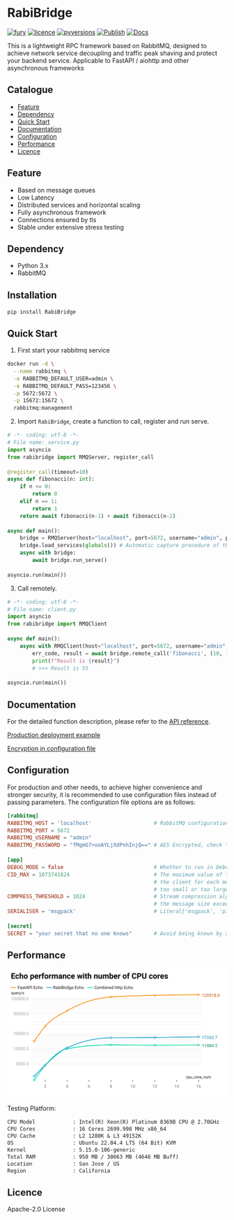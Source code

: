 # RabiBridge

[![fury](https://badge.fury.io/py/RabiBridge.svg)](https://badge.fury.io/py/RabiBridge)
[![licence](https://img.shields.io/github/license/GoodManWEN/RabiBridge)](https://github.com/GoodManWEN/RabiBridge/blob/master/LICENSE)
[![pyversions](https://img.shields.io/pypi/pyversions/RabiBridge.svg)](https://pypi.org/project/RabiBridge/)
[![Publish](https://github.com/GoodManWEN/RabiBridge/workflows/Publish/badge.svg)](https://github.com/GoodManWEN/RabiBridge/actions?query=workflow:Publish)
[![Docs](https://github.com/GoodManWEN/RabiBridge/workflows/Docs/badge.svg)](https://github.com/GoodManWEN/RabiBridge/actions?query=workflow:Docs)

This is a lightweight RPC framework based on RabbitMQ, designed to achieve network service decoupling and traffic peak shaving and protect your backend service. Applicable to FastAPI / aiohttp and other asynchronous frameworks

## Catalogue
- [Feature](#Feature)
- [Dependency](#Dependency)
- [Quick Start](#Quick-Start)
- [Documentation](#Documentation)
- [Configuration](#Configuration)
- [Performance](#Performance)
- [Licence](#Licence)

## Feature
- Based on message queues
- Low Latency
- Distributed services and horizontal scaling
- Fully asynchronous framework
- Connections ensured by tls
- Stable under extensive stress testing

## Dependency
- Python 3.x
- RabbitMQ

## Installation

```
pip install RabiBridge
```

## Quick Start

1. First start your rabbitmq service
```sh
docker run -d \
  --name rabbitmq \
  -e RABBITMQ_DEFAULT_USER=admin \
  -e RABBITMQ_DEFAULT_PASS=123456 \
  -p 5672:5672 \
  -p 15672:15672 \
  rabbitmq:management
```

2. Import `RabiBridge`, create a function to call, register and run serve.
```python
# -*- coding: utf-8 -*-
# File name: service.py
import asyncio
from rabibridge import RMQServer, register_call

@register_call(timeout=10)
async def fibonacci(n: int):
    if n <= 0:
        return 0
    elif n == 1:
        return 1
    return await fibonacci(n-1) + await fibonacci(n-2)

async def main():
    bridge = RMQServer(host="localhost", port=5672, username="admin", password="123456")
    bridge.load_services(globals()) # Automatic capture procedure of the main namespace
    async with bridge:
        await bridge.run_serve()

asyncio.run(main())
```

3. Call remotely.
```python
# -*- coding: utf-8 -*-
# File name: client.py
import asyncio
from rabibridge import RMQClient

async def main():
    async with RMQClient(host="localhost", port=5672, username="admin", password="123456") as bridge:
        err_code, result = await bridge.remote_call('fibonacci', (10, ))
        print(f"Result is {result}")
        # >>> Result is 55

asyncio.run(main())
```


## Documentation

For the detailed function description, please refer to the [API reference](https://goodmanwen.github.io/RabiBridge/).

[Production deployment example](https://github.com/GoodManWEN/RabiBridge/blob/main/docs/blogs/production_deployment_example.md)

[Encryption in configuration file](https://github.com/GoodManWEN/RabiBridge/blob/main/docs/blogs/encryption_in_configuration_file.md)

## Configuration

For production and other needs,  to achieve higher convenience and stronger security, it is recommended to use configuration files instead of passing parameters. The configuration file options are as follows:

```toml
[rabbitmq]      
RABBITMQ_HOST = 'localhost'                    # RabbitMQ configuration info, same below.
RABBITMQ_PORT = 5672
RABBITMQ_USERNAME = "admin"
RABBITMQ_PASSWORD = "fMgmG7+ooAYLjXdPnhInjQ==" # AES Encrypted, check "Encryption in configuration file"

[app]
DEBUG_MODE = false                             # Whether to run in Debug mode.
CID_MAX = 1073741824                           # The maximum value of the independent ID assigned by 
                                               # the client for each message, which should not be 
                                               # too small or too large.
COMPRESS_THRESHOLD = 1024                      # Stream compression algorithm will be enabled when 
                                               # the message size exceeds this byte threshold.
SERIALISER = 'msgpack'                         # Literal['msgpack', 'pickle', 'json']

[secret]
SECRET = "your secret that no one knows"       # Avoid being known by anyone.
```

## Performance

![](https://github.com/GoodManWEN/RabiBridge/blob/main/misc/echo-performance-with-number-of-cpu-cores.png?raw=true)

Testing Platform: 
```
CPU Model            : Intel(R) Xeon(R) Platinum 8369B CPU @ 2.70GHz
CPU Cores            : 16 Cores 2699.998 MHz x86_64
CPU Cache            : L2 1280K & L3 49152K
OS                   : Ubuntu 22.04.4 LTS (64 Bit) KVM
Kernel               : 5.15.0-106-generic
Total RAM            : 950 MB / 30663 MB (4646 MB Buff)
Location             : San Jose / US
Region               : California
```

## Licence
Apache-2.0 License
